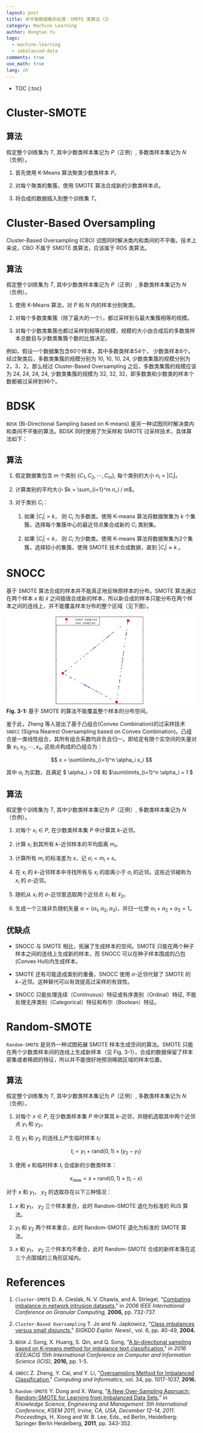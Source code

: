 ```yaml
---
layout: post
title: 非平衡数据集的处理：SMOTE 类算法（3）
category: Machine Learning 
author: Hongtao Yu
tags: 
  - machine-learning 
  - imbalanced-data
comments: true
use_math: true
lang: zh
---
```


- TOC
{:toc}

# Cluster-SMOTE

## 算法

假定整个训练集为 $T$, 其中少数类样本集记为 $P$（正例）, 多数类样本集记为 $N$ （负例）。

1. 首先使用 K-Means 算法聚类少数类样本 $P$。

2. 对每个聚类的集簇，使用 SMOTE 算法合成新的少数类样本点。

3. 将合成的数据插入到整个训练集 $T$。


# Cluster-Based Oversampling

Cluster-Based Oversampling (CBO) 试图同时解决类内和类间的不平衡。技术上来说，CBO 不属于 SMOTE 类算法，应该属于 ROS 类算法。

## 算法 

假定整个训练集为 $T$, 其中少数类样本集记为 $P$（正例）, 多数类样本集记为 $N$ （负例）。

1. 使用 K-Means 算法，对 $P$ 和 $N$ 内的样本分别聚类。

2. 对每个多数类集簇（除了最大的一个），都过采样到与最大集簇相等的规模。

3. 对每个少数类集簇也都过采样到相等的规模，规模的大小由合成后的多数类样本总数目与少数类集簇个数的比值决定。

例如，假设一个数据集包含60个样本，其中多数类样本54个， 少数类样本6个。经过聚类后，多数类集簇的规模分别为 10, 10, 10, 24, 少数类集簇的规模分别为2，3，2。那么经过 Cluster-Based Oversampling 之后，多数类集簇的规模应该为 24, 24, 24, 24, 少数类集簇的规模为 32, 32, 32，即多数类和少数类的样本个数都被过采样到96个。

# BDSK 

`BDSK` (Bi-Directional Sampling based on K-means) 是另一种试图同时解决类内和类间不平衡的算法。BDSK 同时使用了欠采样和 SMOTE 过采样技术，具体算法如下：

## 算法 

1. 假定数据集包含 $m$ 个类别 $\{ C_1, C_2, \cdots, C_m\}$, 每个类别的大小 $n_i = \vert C_i \vert$。

2. 计算类别的平均大小 $k = \sum_{i=1}^m n_i / m$。

2. 对于类别 $C_i$：

   1. 如果 $\vert C_i \vert > k$， 则 $C_i$ 为多数类。使用 K-means 算法将数据聚集为 $k$ 个集簇，选择每个集簇中心的最近邻点集合成新的 $C_i$ 类别集。

   2. 如果 $\vert C_i \vert < k$， 则 $C_i$ 为少数类。使用 K-means 算法将数据聚集为2个集簇，选择较小的集簇，使用 SMOTE 技术合成数据，直到 $\vert C_i \vert \approx k$ 。


# SNOCC 

基于 SMOTE 算法合成的样本并不能真正地反映原样本的分布。SMOTE 算法通过在两个样本 $x$ 和 $\hat{x}$ 之间插值合成新的样本，所以新合成的样本只能分布在两个样本之间的连线上，并不能覆盖样本分布的整个区域（见下图）。

![3-1 基于 SMOTE 的算法不能覆盖整个样本的分布空间](/assets/blog-images/Imbalance-Data-SMOTE-3.1.png)
**Fig. 3-1:** 基于 SMOTE 的算法不能覆盖整个样本的分布空间。

鉴于此，Zheng 等人提出了基于凸组合(Convex Combination)的过采样技术 `SNOCC` (Sigma Nearest Oversampling based on Convex Combination)。凸组合是一类线性组合，其所有组合系数均非负且归一。即给定有限个实空间的矢量对象 $x_1, x_2, \cdots, x_n$, 这些点构成的凸组合为：

$$
x = \sum\limits_{i=1}^n \alpha_i x_i
$$ 

其中 $\alpha_i$ 为实数，且满足 $ \alpha_i > 0$ 和 $\sum\limits_{i=1}^n \alpha_i = 1 $


## 算法 

假定整个训练集为 $T$, 其中少数类样本集记为 $P$（正例）, 多数类样本集记为 $N$ （负例）。

1. 对每个 $x_i \in P$, 在少数类样本集 $P$ 中计算其 $k$-近邻。

2. 计算 $x_i$ 到其所有 $k$-近邻样本的平均距离 $m_i$。

3. 计算所有 $m_i$ 的标准差为 $s$，记 $\sigma_i = m_i + s$。

4. 在 $x_i$ 的 $k$-近邻样本中寻找所有与 $x_i$ 的距离小于 $\sigma_i$ 的近邻。这些近邻被称为 $x_i$ 的 $\sigma$-近邻。

5. 随机从 $x_i$ 的 $\sigma$-近邻里选取两个近邻点 $\hat{x}_1$ 和 $\hat{x}_2$。

6. 生成一个三维非负随机矢量 $\alpha = (\alpha_1, \alpha_2, \alpha_3)$，并归一化使 $\alpha_1 + \alpha_2 + \alpha_3 = 1$。


## 优缺点

- SNOCC 与 SMOTE 相比，拓展了生成样本的空间。SMOTE 只能在两个种子样本之间的连线上生成新的样本，而 SNOCC 可以在种子样本围成的凸包(Convex Hull)内生成样本。

- SMOTE 还有可能造成类别的重叠。SNOCC 使用 $\sigma$-近邻代替了 SMOTE 的 $k-$近邻。这种替代可以有效提高过采样的有效性。

- SNOCC 只能处理连续（Continuous）特征或有序类别（Ordinal）特征, 不能处理无序类别（Categorical）特征和布尔（Boolean）特征。



# Random-SMOTE

`Random-SMOTE` 是另外一种试图拓展 SMOTE 样本生成空间的算法。SMOTE 只能在两个少数类样本间的连线上生成新样本（见 Fig. 3-1），合成的数据保留了样本密集或者稀疏的特征，所以并不能很好地预测稀疏区域的样本位置。

## 算法

假定整个训练集为 $T$, 其中少数类样本集记为 $P$（正例）, 多数类样本集记为 $N$ （负例）。

1. 对每个 $x \in P$, 在少数类样本集 $P$ 中计算其 $k$-近邻，并随机选取其中两个近邻点 $y_1$ 和 $y_2$。

2. 在 $y_1$ 和 $y_2$ 的连线上产生临时样本 $t_i$:

   $$
   t_i = y_1 + \text{rand}(0,1) \times (y_2-y_1)
   $$

3. 使用 $x$ 和临时样本 $t_i$ 合成新的少数类样本：

   $$
   x_{\text{new}} = x + \text{rand}(0,1) \times (t_i - x)
   $$

对于 $x$ 和 $y_1$， $y_2$ 的选取存在以下三种情况：

1. $x$ 和 $y_1$， $y_2$ 三个样本重合，此时 Random-SMOTE 退化为标准的 RUS 算法。

2. $y_1$ 和 $y_2$ 两个样本重合，此时 Random-SMOTE 退化为标准的 SMOTE 算法。

3. $x$ 和 $y_1$， $y_2$ 三个样本均不重合，此时 Random-SMOTE 合成的新样本落在这三个点围城的三角形区域内。


# References

1. `Cluster-SMOTE` D. A. Cieslak, N. V. Chawla, and A. Striegel, "[Combating imbalance in network intrusion datasets,](https://doi.org/10.1109/GRC.2006.1635905)" in *2006 IEEE International Conference on Granular Computing,* **2006,** pp. 732-737.

2. `Cluster-Based Oversampling` T. Jo and N. Japkowicz, "[Class imbalances versus small disjuncts,](https://dl.acm.org/citation.cfm?id=1007737)" *SIGKDD Explor. Newsl.,* vol. 6, pp. 40-49, **2004.**

3. `BDSK` J. Song, X. Huang, S. Qin, and Q. Song, "[A bi-directional sampling based on K-means method for imbalance text classification,](https://doi.org/10.1109/ICIS.2016.7550920)" in *2016 IEEE/ACIS 15th International Conference on Computer and Information Science (ICIS),*  **2016,** pp. 1-5.

4. `SNOCC` Z. Zheng, Y. Cai, and Y. Li, "[Oversampling Method for Imbalanced Classification,](http://www.cai.sk/ojs/index.php/cai/article/viewArticle/1277)" *Computing and Informatics*, vol. 34, pp. 1017-1037, **2016.**

5. `Random-SMOTE` Y. Dong and X. Wang, "[A New Over-Sampling Approach: Random-SMOTE for Learning from Imbalanced Data Sets,](https://link.springer.com/chapter/10.1007/978-3-642-25975-3_30)" in *Knowledge Science, Engineering and Management: 5th International Conference, KSEM 2011, Irvine, CA, USA, December 12-14, 2011. Proceedings,* H. Xiong and W. B. Lee, Eds., ed Berlin, Heidelberg: Springer Berlin Heidelberg, **2011**, pp. 343-352.




